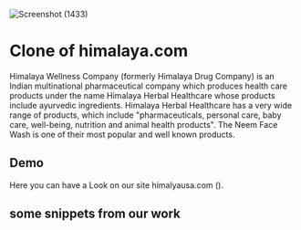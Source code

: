  ![Screenshot (1433)](https://user-images.githubusercontent.com/101566272/187063976-df4a5fae-1560-4830-a4f2-4250e3acf6d8.png)



# Clone of himalaya.com
Himalaya Wellness Company (formerly Himalaya Drug Company) is an Indian multinational pharmaceutical company which produces health care products under the name Himalaya Herbal Healthcare whose products include ayurvedic ingredients. Himalaya Herbal Healthcare has a very wide range of products, which include "pharmaceuticals, personal care, baby care, well-being, nutrition and animal health products". The Neem Face Wash is one of their most popular and well known products.

## Demo

Here you can have a Look on our site himalyausa.com
().


## some snippets from our work



